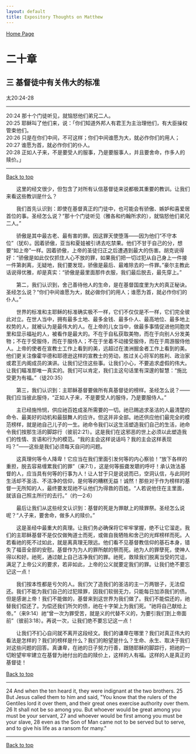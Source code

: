 ```yaml
---
layout: default
title: Expository Thoughts on Matthew
---
```

[ Home Page ]({{site.baseurl}}/index) <br>

<a name="0"></a>
# 二十章 

## 三 基督徒中有关伟大的标准

太20:24-28

***

20:24 那十个门徒听见，就恼怒他们弟兄二人。<br>
20:25 耶稣叫了他们来，说：「你们知道外邦人有君王为主治理他们，有大臣操权管束他们。<br>
20:26 只是在你们中间，不可这样；你们中间谁愿为大，就必作你们的用人；<br>
20:27 谁愿为首，就必作你们的仆人。<br>
20:28 正如人子来，不是要受人的服事，乃是要服事人，并且要舍命，作多人的赎价。」<br>

***

[Back to top](#0)

&emsp;&emsp;这里的经文很少，但包含了对所有认信基督徒来说都极其重要的教训。让我们来看这些教训是什么？

&emsp;&emsp;我们首先认识到：即使在基督真正的门徒中，也可能会有骄傲、嫉妒和喜爱居首位的事。圣经怎么说？“那十个门徒听见（雅各和约翰所求的），就恼怒他们弟兄二人。”

&emsp;&emsp;骄傲是其中最古老、最有害的罪。因这罪天使堕落——因为他们“不守本位”（犹6）。因着骄傲，亚当和夏娃被引诱去吃禁果。他们不甘于自己的分，想要“如上帝”一样。因着骄傲，上帝的圣徒归正之后遭遇到最大的伤害。胡克说得好：“骄傲是如此仅仅抓住人心不放的罪，如果我们把一切过犯从自己身上一件接一件第剥离，无疑地，我们要发现，骄傲是最后、最难除去的一件罪。”豪尔主教此话说得优雅，却是真实：“骄傲是最里面那件衣服，我们最后脱去，最先穿上。”

&emsp;&emsp;第二，我们认识到，舍己善待他人的生命，是在基督国度里为大的真正秘诀。圣经怎么说？“你们中间谁愿为大，就必做你们的用人；谁愿为首，就必作你们的仆人。”

&emsp;&emsp;世界的标准和主耶稣的标准确实极不一样，它们不仅仅是不一样，它们完全彼此对立。在世人当中，拥有最多土地、最多金钱、最多仆人、最高地位、最多地上权势的人，就被认为是最伟大的人。在上帝的儿女当中，做最多事情促进他同胞灵里和显示福祉的人，被看作是最大的。不在于自私获取美物，而在于向别人分发美物；不在于受服侍，而在于服侍人；不在于坐着不动接受服侍，而在于周游服侍他人。上帝的使者在宣教士工作上看到的美，远超过在澳洲掘金者工作上看到的美。他们更关注像霍华德和耶德逊这样的宣教士的劳动，胜过关心将军的胜利、政治家或君王内阁成员的演讲。让我们记住这些事。让我们小心，不要追求虚假的伟大。让我们瞄准那唯一真实的。我们可以肯定，我们主这句话里有深邃的智慧：“施比受更为有福。”（徒20:35）

&emsp;&emsp;第三，我们认识到：主耶稣基督要做所有真基督徒的榜样。圣经怎么说？——我们应当彼此服侍，“正如人子来，不是要受人的服侍，乃是要服侍人。”

&emsp;&emsp;主已经施怜悯，供应祂百姓成圣所需要的一切。祂已赐追求圣洁的人最清楚的命令、最美好的动机和最鼓舞人的应许。但这并非全部。祂还供应他们最完全的模范榜样，就是祂自己儿子的一生。祂命令我们以这生活塑造我们自己的生活，祂命令我们按那生活的脚踪行（彼前2:21）。这是我们在这邪恶的世上必须以此塑造我们的性情、言语和行为的模范。“我的主会这样说话吗？我的主会这样表现吗？”——这些是我们必须每天自问的问题。

&emsp;&emsp;这真理何等令人降卑！它应当在我们里面引发何等的内心察验！“放下各样的重担，脱去容易缠累我们的罪”（来7:1），这是何等振聋发聩的呼吁！承认效法基督的人，应当具有何等的行事为人！让人甘于只是说说而已，空洞认信，与此同时生活却不圣洁、不洁净的信仰，是何等的糟糕无益！诚然！那些对于作为榜样的基督一无所知的人，最终要发现祂不认他们为得救的百姓。“人若说他住在主里面，就该自己照主所行的去行。”（约一2:6）

&emsp;&emsp;最后让我们从这些经文认识到：基督的死是为罪献上的赎罪祭。圣经怎么说呢？“人子来，要舍命，做多人的赎价。”

&emsp;&emsp;这是圣经中最重大的真理。让我们务必确保将它牢牢掌握，绝不让它溜走。我们的主耶稣基督不是仅仅做殉道士而死，或做自我牺牲和舍己的光辉榜样而死。人若看祂的死不过如此，就是离真理无限远。他们看不见基督教信仰的基石本身，错失了福音全部的安慰。基督作为为人的罪所献的祭而死。祂为人的罪孽死，使神人得以和好。祂死，通过献上自己洁净我们的罪。祂死，救赎我们脱离当受的咒诅，满足了上帝公义的要求，若非如此，上帝的公义就要定我们的罪。让我们绝不要忘记这一点！

&emsp;&emsp;我们按本性都是亏欠的人。我们欠了造我们的圣洁的主一万两银子，无法偿还。我们不能为我们自己的过犯赎罪，因我们软弱无力，只能每日加添我们的债。但是感谢上帝！我们不能做的，基督来到这世界为我们做了。我们不能偿还的，祂替我们偿还了。为偿还我们所欠的债，祂在十字架上为我们死。“祂将自己献给上帝。”（来9:14）祂“曾一次为罪受苦，就是义的代替不义的，为要引我们到上帝面前”（彼前3:18）。再说一次，让我们绝不要忘记这一点！

&emsp;&emsp;让我们不扪心自问就不离开这段经文。我们的谦卑在哪里？我们对真正伟大的看法是怎样的？我们的榜样是什么？我们的盼望是什么？生命、永生、取决于我们对这些问题的回答。真谦卑，在祂的日子努力行善，跟随耶稣的脚踪行，把祂的一切盼望牢牢建立在基督为祂付出的血的赎价上，这样的人有福。这样的人是真正的基督徒！

[Back to top](#0)

***

24 And when the ten heard it, they were indignant at the two brothers. 25 But Jesus called them to him and said, "You know that the rulers of the Gentiles lord it over them, and their great ones exercise authority over them. 26 It shall not be so among you. But whoever would be great among you must be your servant, 27 and whoever would be first among you must be your slave, 28 even as the Son of Man came not to be served but to serve, and to give his life as a ransom for many."

***

[Back to top](#0)

